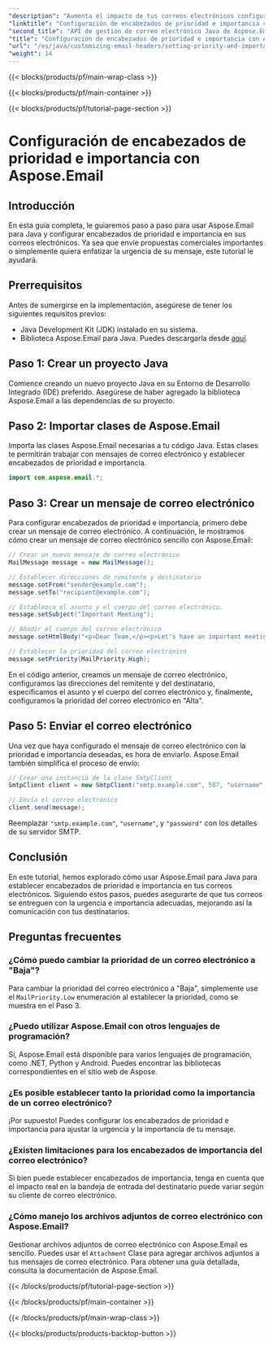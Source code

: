 ```yaml
---
"description": "Aumenta el impacto de tus correos electrónicos configurando encabezados de prioridad e importancia con Aspose.Email para Java. Aprende cómo con esta guía paso a paso."
"linktitle": "Configuración de encabezados de prioridad e importancia con Aspose.Email"
"second_title": "API de gestión de correo electrónico Java de Aspose.Email"
"title": "Configuración de encabezados de prioridad e importancia con Aspose.Email"
"url": "/es/java/customizing-email-headers/setting-priority-and-importance-headers/"
"weight": 14
---
```


{{< blocks/products/pf/main-wrap-class >}}

{{< blocks/products/pf/main-container >}}

{{< blocks/products/pf/tutorial-page-section >}}

# Configuración de encabezados de prioridad e importancia con Aspose.Email


## Introducción

En esta guía completa, le guiaremos paso a paso para usar Aspose.Email para Java y configurar encabezados de prioridad e importancia en sus correos electrónicos. Ya sea que envíe propuestas comerciales importantes o simplemente quiera enfatizar la urgencia de su mensaje, este tutorial le ayudará.

## Prerrequisitos

Antes de sumergirse en la implementación, asegúrese de tener los siguientes requisitos previos:

- Java Development Kit (JDK) instalado en su sistema.
- Biblioteca Aspose.Email para Java. Puedes descargarla desde [aquí](https://releases.aspose.com/email/java/).

## Paso 1: Crear un proyecto Java

Comience creando un nuevo proyecto Java en su Entorno de Desarrollo Integrado (IDE) preferido. Asegúrese de haber agregado la biblioteca Aspose.Email a las dependencias de su proyecto.

## Paso 2: Importar clases de Aspose.Email

Importa las clases Aspose.Email necesarias a tu código Java. Estas clases te permitirán trabajar con mensajes de correo electrónico y establecer encabezados de prioridad e importancia.

```java
import com.aspose.email.*;
```

## Paso 3: Crear un mensaje de correo electrónico

Para configurar encabezados de prioridad e importancia, primero debe crear un mensaje de correo electrónico. A continuación, le mostramos cómo crear un mensaje de correo electrónico sencillo con Aspose.Email:

```java
// Crear un nuevo mensaje de correo electrónico
MailMessage message = new MailMessage();

// Establecer direcciones de remitente y destinatario
message.setFrom("sender@example.com");
message.setTo("recipient@example.com");

// Establezca el asunto y el cuerpo del correo electrónico.
message.setSubject("Important Meeting");

// Añadir el cuerpo del correo electrónico
message.setHtmlBody("<p>Dear Team,</p><p>Let's have an important meeting tomorrow at 10 AM.</p>");

// Establecer la prioridad del correo electrónico
message.setPriority(MailPriority.High);
```

En el código anterior, creamos un mensaje de correo electrónico, configuramos las direcciones del remitente y del destinatario, especificamos el asunto y el cuerpo del correo electrónico y, finalmente, configuramos la prioridad del correo electrónico en "Alta".

## Paso 5: Enviar el correo electrónico

Una vez que haya configurado el mensaje de correo electrónico con la prioridad e importancia deseadas, es hora de enviarlo. Aspose.Email también simplifica el proceso de envío:

```java
// Crear una instancia de la clase SmtpClient
SmtpClient client = new SmtpClient("smtp.example.com", 587, "username", "password");

// Envía el correo electrónico
client.send(message);
```

Reemplazar `"smtp.example.com"`, `"username"`, y `"password"` con los detalles de su servidor SMTP.

## Conclusión

En este tutorial, hemos explorado cómo usar Aspose.Email para Java para establecer encabezados de prioridad e importancia en tus correos electrónicos. Siguiendo estos pasos, puedes asegurarte de que tus correos se entreguen con la urgencia e importancia adecuadas, mejorando así la comunicación con tus destinatarios.

## Preguntas frecuentes

### ¿Cómo puedo cambiar la prioridad de un correo electrónico a "Baja"?

Para cambiar la prioridad del correo electrónico a "Baja", simplemente use el `MailPriority.Low` enumeración al establecer la prioridad, como se muestra en el Paso 3.

### ¿Puedo utilizar Aspose.Email con otros lenguajes de programación?

Sí, Aspose.Email está disponible para varios lenguajes de programación, como .NET, Python y Android. Puedes encontrar las bibliotecas correspondientes en el sitio web de Aspose.

### ¿Es posible establecer tanto la prioridad como la importancia de un correo electrónico?

¡Por supuesto! Puedes configurar los encabezados de prioridad e importancia para ajustar la urgencia y la importancia de tu mensaje.

### ¿Existen limitaciones para los encabezados de importancia del correo electrónico?

Si bien puede establecer encabezados de importancia, tenga en cuenta que el impacto real en la bandeja de entrada del destinatario puede variar según su cliente de correo electrónico.

### ¿Cómo manejo los archivos adjuntos de correo electrónico con Aspose.Email?

Gestionar archivos adjuntos de correo electrónico con Aspose.Email es sencillo. Puedes usar el `Attachment` Clase para agregar archivos adjuntos a tus mensajes de correo electrónico. Para obtener una guía detallada, consulta la documentación de Aspose.Email.

{{< /blocks/products/pf/tutorial-page-section >}}

{{< /blocks/products/pf/main-container >}}

{{< /blocks/products/pf/main-wrap-class >}}

{{< blocks/products/products-backtop-button >}}
